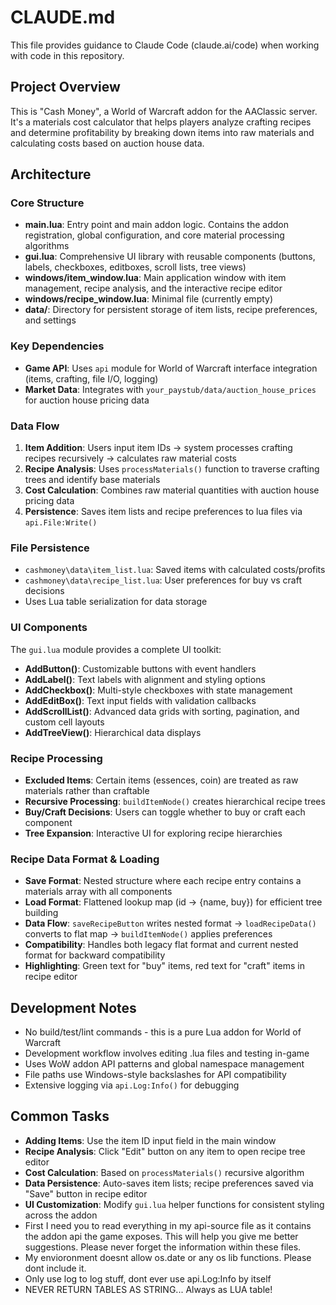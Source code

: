 # CLAUDE.md

This file provides guidance to Claude Code (claude.ai/code) when working with code in this repository.

## Project Overview

This is "Cash Money", a World of Warcraft addon for the AAClassic server. It's a materials cost calculator that helps players analyze crafting recipes and determine profitability by breaking down items into raw materials and calculating costs based on auction house data.

## Architecture

### Core Structure

- **main.lua**: Entry point and main addon logic. Contains the addon registration, global configuration, and core material processing algorithms
- **gui.lua**: Comprehensive UI library with reusable components (buttons, labels, checkboxes, editboxes, scroll lists, tree views)
- **windows/item_window.lua**: Main application window with item management, recipe analysis, and the interactive recipe editor
- **windows/recipe_window.lua**: Minimal file (currently empty)
- **data/**: Directory for persistent storage of item lists, recipe preferences, and settings

### Key Dependencies

- **Game API**: Uses `api` module for World of Warcraft interface integration (items, crafting, file I/O, logging)
- **Market Data**: Integrates with `your_paystub/data/auction_house_prices` for auction house pricing data

### Data Flow

1. **Item Addition**: Users input item IDs → system processes crafting recipes recursively → calculates raw material costs
2. **Recipe Analysis**: Uses `processMaterials()` function to traverse crafting trees and identify base materials
3. **Cost Calculation**: Combines raw material quantities with auction house pricing data
4. **Persistence**: Saves item lists and recipe preferences to lua files via `api.File:Write()`

### File Persistence

- `cashmoney\data\item_list.lua`: Saved items with calculated costs/profits
- `cashmoney\data\recipe_list.lua`: User preferences for buy vs craft decisions
- Uses Lua table serialization for data storage

### UI Components

The `gui.lua` module provides a complete UI toolkit:

- **AddButton()**: Customizable buttons with event handlers
- **AddLabel()**: Text labels with alignment and styling options  
- **AddCheckbox()**: Multi-style checkboxes with state management
- **AddEditBox()**: Text input fields with validation callbacks
- **AddScrollList()**: Advanced data grids with sorting, pagination, and custom cell layouts
- **AddTreeView()**: Hierarchical data displays

### Recipe Processing

- **Excluded Items**: Certain items (essences, coin) are treated as raw materials rather than craftable
- **Recursive Processing**: `buildItemNode()` creates hierarchical recipe trees
- **Buy/Craft Decisions**: Users can toggle whether to buy or craft each component
- **Tree Expansion**: Interactive UI for exploring recipe hierarchies

### Recipe Data Format & Loading

- **Save Format**: Nested structure where each recipe entry contains a materials array with all components
- **Load Format**: Flattened lookup map (id -> {name, buy}) for efficient tree building
- **Data Flow**: `saveRecipeButton` writes nested format → `loadRecipeData()` converts to flat map → `buildItemNode()` applies preferences
- **Compatibility**: Handles both legacy flat format and current nested format for backward compatibility
- **Highlighting**: Green text for "buy" items, red text for "craft" items in recipe editor

## Development Notes

- No build/test/lint commands - this is a pure Lua addon for World of Warcraft
- Development workflow involves editing .lua files and testing in-game
- Uses WoW addon API patterns and global namespace management
- File paths use Windows-style backslashes for API compatibility
- Extensive logging via `api.Log:Info()` for debugging

## Common Tasks

- **Adding Items**: Use the item ID input field in the main window
- **Recipe Analysis**: Click "Edit" button on any item to open recipe tree editor
- **Cost Calculation**: Based on `processMaterials()` recursive algorithm
- **Data Persistence**: Auto-saves item lists; recipe preferences saved via "Save" button in recipe editor
- **UI Customization**: Modify `gui.lua` helper functions for consistent styling across the addon
- First I need you to read everything in my api-source file as it contains the addon api the game exposes. This will help you give me better suggestions. Please never forget the information within these files.
- My envioronment doesnt allow os.date or any os lib functions. Please dont include it.
- Only use log to log stuff, dont ever use api.Log:Info by itself
- NEVER RETURN TABLES AS STRING... Always as LUA table!